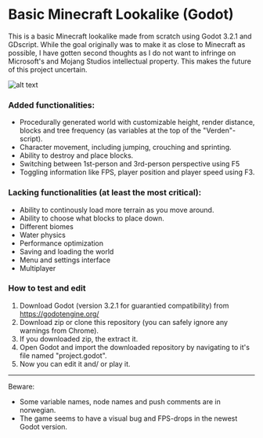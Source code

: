 # Basic Minecraft Lookalike (Godot)

This is a basic Minecraft lookalike made from scratch using Godot 3.2.1 and GDscript. While the goal originally was to make it as close to Minecraft as possible, I have gotten second thoughts as I do not want to infringe on Microsoft's and Mojang Studios intellectual property. This makes the future of this project uncertain.

![alt text](https://repository-images.githubusercontent.com/280267214/fb289800-c84d-11ea-8cb1-6692ebc0e5c4)

### Added functionalities:
- Procedurally generated world with customizable height, render distance, blocks and tree frequency (as variables at the top of the "Verden"-script).
- Character movement, including jumping, crouching and sprinting.
- Ability to destroy and place blocks.
- Switching between 1st-person and 3rd-person perspective using F5
- Toggling information like FPS, player position and player speed using F3.

### Lacking functionalities (at least the most critical):
- Ability to continously load more terrain as you move around.
- Ability to choose what blocks to place down.
- Different biomes
- Water physics
- Performance optimization
- Saving and loading the world
- Menu and settings interface
- Multiplayer

### How to test and edit
1. Download Godot (version 3.2.1 for guarantied compatibility) from https://godotengine.org/
2. Download zip or clone this repository (you can safely ignore any warnings from Chrome).
3. If you downloaded zip, the extract it.
4. Open Godot and import the downloaded repository by navigating to it's file named "project.godot".
5. Now you can edit it and/ or play it.
---
Beware:
- Some variable names, node names and push comments are in norwegian.
- The game seems to have a visual bug and FPS-drops in the newest Godot version.
